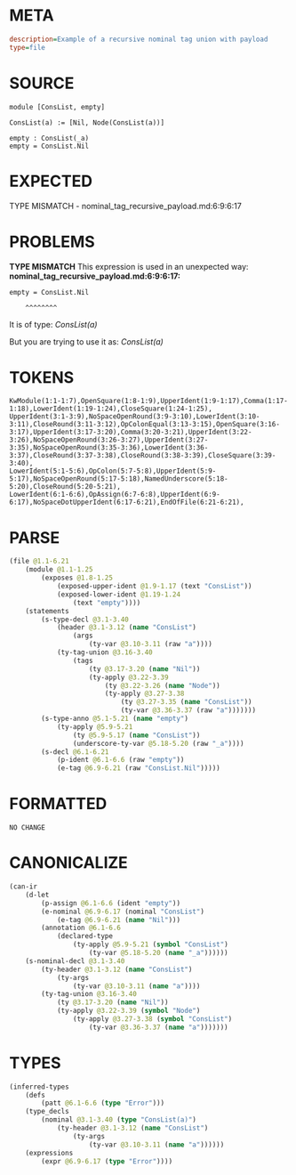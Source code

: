 # META
~~~ini
description=Example of a recursive nominal tag union with payload
type=file
~~~
# SOURCE
~~~roc
module [ConsList, empty]

ConsList(a) := [Nil, Node(ConsList(a))]

empty : ConsList(_a)
empty = ConsList.Nil
~~~
# EXPECTED
TYPE MISMATCH - nominal_tag_recursive_payload.md:6:9:6:17
# PROBLEMS
**TYPE MISMATCH**
This expression is used in an unexpected way:
**nominal_tag_recursive_payload.md:6:9:6:17:**
```roc
empty = ConsList.Nil
```
        ^^^^^^^^

It is of type:
    _ConsList(a)_

But you are trying to use it as:
    _ConsList(a)_

# TOKENS
~~~zig
KwModule(1:1-1:7),OpenSquare(1:8-1:9),UpperIdent(1:9-1:17),Comma(1:17-1:18),LowerIdent(1:19-1:24),CloseSquare(1:24-1:25),
UpperIdent(3:1-3:9),NoSpaceOpenRound(3:9-3:10),LowerIdent(3:10-3:11),CloseRound(3:11-3:12),OpColonEqual(3:13-3:15),OpenSquare(3:16-3:17),UpperIdent(3:17-3:20),Comma(3:20-3:21),UpperIdent(3:22-3:26),NoSpaceOpenRound(3:26-3:27),UpperIdent(3:27-3:35),NoSpaceOpenRound(3:35-3:36),LowerIdent(3:36-3:37),CloseRound(3:37-3:38),CloseRound(3:38-3:39),CloseSquare(3:39-3:40),
LowerIdent(5:1-5:6),OpColon(5:7-5:8),UpperIdent(5:9-5:17),NoSpaceOpenRound(5:17-5:18),NamedUnderscore(5:18-5:20),CloseRound(5:20-5:21),
LowerIdent(6:1-6:6),OpAssign(6:7-6:8),UpperIdent(6:9-6:17),NoSpaceDotUpperIdent(6:17-6:21),EndOfFile(6:21-6:21),
~~~
# PARSE
~~~clojure
(file @1.1-6.21
	(module @1.1-1.25
		(exposes @1.8-1.25
			(exposed-upper-ident @1.9-1.17 (text "ConsList"))
			(exposed-lower-ident @1.19-1.24
				(text "empty"))))
	(statements
		(s-type-decl @3.1-3.40
			(header @3.1-3.12 (name "ConsList")
				(args
					(ty-var @3.10-3.11 (raw "a"))))
			(ty-tag-union @3.16-3.40
				(tags
					(ty @3.17-3.20 (name "Nil"))
					(ty-apply @3.22-3.39
						(ty @3.22-3.26 (name "Node"))
						(ty-apply @3.27-3.38
							(ty @3.27-3.35 (name "ConsList"))
							(ty-var @3.36-3.37 (raw "a")))))))
		(s-type-anno @5.1-5.21 (name "empty")
			(ty-apply @5.9-5.21
				(ty @5.9-5.17 (name "ConsList"))
				(underscore-ty-var @5.18-5.20 (raw "_a"))))
		(s-decl @6.1-6.21
			(p-ident @6.1-6.6 (raw "empty"))
			(e-tag @6.9-6.21 (raw "ConsList.Nil")))))
~~~
# FORMATTED
~~~roc
NO CHANGE
~~~
# CANONICALIZE
~~~clojure
(can-ir
	(d-let
		(p-assign @6.1-6.6 (ident "empty"))
		(e-nominal @6.9-6.17 (nominal "ConsList")
			(e-tag @6.9-6.21 (name "Nil")))
		(annotation @6.1-6.6
			(declared-type
				(ty-apply @5.9-5.21 (symbol "ConsList")
					(ty-var @5.18-5.20 (name "_a"))))))
	(s-nominal-decl @3.1-3.40
		(ty-header @3.1-3.12 (name "ConsList")
			(ty-args
				(ty-var @3.10-3.11 (name "a"))))
		(ty-tag-union @3.16-3.40
			(ty @3.17-3.20 (name "Nil"))
			(ty-apply @3.22-3.39 (symbol "Node")
				(ty-apply @3.27-3.38 (symbol "ConsList")
					(ty-var @3.36-3.37 (name "a")))))))
~~~
# TYPES
~~~clojure
(inferred-types
	(defs
		(patt @6.1-6.6 (type "Error")))
	(type_decls
		(nominal @3.1-3.40 (type "ConsList(a)")
			(ty-header @3.1-3.12 (name "ConsList")
				(ty-args
					(ty-var @3.10-3.11 (name "a"))))))
	(expressions
		(expr @6.9-6.17 (type "Error"))))
~~~
